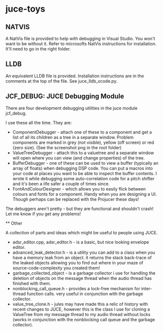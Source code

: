 juce-toys
=========

## NATVIS

A NatVis file is provided to help with debugging in Visual Studio.  You won't want to be without it.  Refer to microsofts NatVis instructions for installation.  It'll need to go in the right folder. 

## LLDB

An equivalent LLDB file is provided.  Installation instructions are in the comments at the top of the file.  See juce_lldb_xcode.py.

## JCF_DEBUG: JUCE Debugging Module

There are four development debugging utilities in the juce module jcf_debug.

I use these all the time.  They are: 
- ComponentDebugger - attach one of these to a component and get a list of all its children as a tree in a separate window.  Problem components are marked in grey (not visible), yellow (off screen) or red (zero size). (See the screenshot png in the root folder)
- ValueTreeDebugger - attach this to a valuetree and a separate window will open where you can view (and change properties) of the tree. 
- BufferDebugger - one of these can be used to view a buffer (typically an array of floats) when debugging DSP code.  You can put a macros into your code at places you want to be able to inspect the buffer contents.  I wrote it while debugging some auto-correlation code for a pitch shifter and it's been a life safer a couple of times since. 
- FontAndColourDesigner - which allows you to easily flick between colours and fonts for a component.  Handy when you are designing a UI.  Though perhaps can be replaced with the Projucer these days!

The debuggers aren't pretty - but they are functional and shouldn't crash!  Let me know if you get any problems!


** Other

A collection of parts and ideas which might be useful to people using JUCE. 

- adsr_editor.cpp, adsr_editor.h - is a basic, but nice looking envelope editor. 
- advanced_leak_detector.h - is a utility you can add to a class when you have a memory leak from an object.  it returns the stack back-trace of the leaked objects allowing you to find out where in your maze of source-code-complexity you created them!
- garbage_collected_object - is a garbage collector i use for handling the deletion of objects on the message thread when the audio thread has finished with them. 
- nonblocking_call_queue.h - provides a lock-free mechanism for inter-thread function calls.  very useful in conjunction with the garbage collector.
- value_tree_clone.h - jules may have made this a relic of history with recent changes to JUCE, however this is the class I use for cloning a ValueTree from my message thread to my audio thread without locks (works in conjunction with the nonblocking call queue and the garbage collector). 

